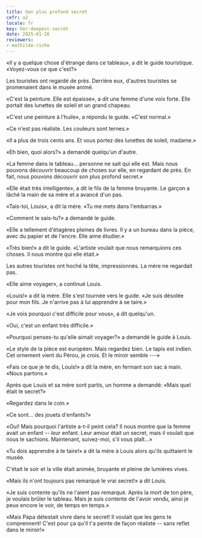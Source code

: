 ```yaml
---
title: Son plus profond secret
cefr: a2
locale: fr
key: her-deepest-secret
date: 2025-01-26
reviewers:
- mathilde-riche
---
```


«Il y a quelque chose d'étrange dans ce tableau», a dit le guide touristique. «Voyez-vous ce que c'est?»

Les touristes ont regardé de près. Derrière eux, d'autres touristes se promenaient dans le musée animé.

«C'est la peinture. Elle est épaisse», a dit une femme d'une voix forte. Elle portait des lunettes de soleil et un grand chapeau.

«C'est une peinture à l'huile», a répondu le guide. «C'est normal.»

«Ce n'est pas réaliste. Les couleurs sont ternes.»

«Il a plus de trois cents ans. Et vous portez des lunettes de soleil, madame.»

«Eh bien, quoi alors?» a demandé quelqu'un d'autre.

«La femme dans le tableau... personne ne sait qui elle est. Mais nous pouvons découvrir beaucoup de choses sur elle, en regardant de près. En fait, nous pouvons découvrir son plus profond secret.»

«Elle était très intelligente», a dit le fils de la femme bruyante. Le garçon a lâché la main de sa mère et a avancé d'un pas.

«Tais-toi, Louis», a dit la mère. «Tu me mets dans l'embarras.»

«Comment le sais-tu?» a demandé le guide.

«Elle a tellement d'étagères pleines de livres. Il y a un bureau dans la pièce, avec du papier et de l'encre. Elle aime étudier.»

«Très bien!» a dit le guide. «L'artiste voulait que nous remarquions ces choses. Il nous montre qui elle était.»

Les autres touristes ont hoché la tête, impressionnés. La mère ne regardait pas.

«Elle aime voyager», a continué Louis.

«Louis!» a dit la mère. Elle s'est tournée vers le guide. «Je suis désolée pour mon fils. Je n'arrive pas à lui apprendre à se taire.»

«Je vois pourquoi c'est difficile pour vous», a dit quelqu'un.

«Oui, c'est un enfant très difficile.»

«Pourquoi penses-tu qu'elle aimait voyager?» a demandé le guide à Louis.

«Le style de la pièce est européen. Mais regardez bien. Le tapis est indien. Cet ornement vient du Pérou, je crois. Et le miroir semble ---»

«Fais ce que je te dis, Louis!» a dit la mère, en fermant son sac à main. «Nous partons.»

Après que Louis et sa mère sont partis, un homme a demandé: «Mais quel était le secret?»

«Regardez dans le coin.»

«Ce sont... des jouets d'enfants?»

«Oui! Mais pourquoi l'artiste a-t-il peint cela? Il nous montre que la femme avait un enfant -- *leur* enfant. Leur amour était un secret, mais il voulait que nous le sachions. Maintenant, suivez-moi, s'il vous plaît...»

«Tu dois apprendre à te taire!» a dit la mère à Louis alors qu'ils quittaient le musée.

C'était le soir et la ville était animée, bruyante et pleine de lumières vives.

«Mais ils n'ont toujours pas remarqué le vrai secret!» a dit Louis.

«Je suis contente qu'ils ne l'aient pas remarqué. Après la mort de ton père, je voulais brûler le tableau. Mais je suis contente de l'avoir vendu, ainsi je peux encore le voir, de temps en temps.»

«Mais Papa détestait vivre dans le secret! Il voulait que les gens te comprennent! C'est pour ça qu'il t'a peinte de façon réaliste -- sans reflet dans le miroir!»